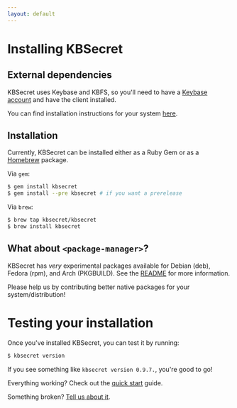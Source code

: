 ```yaml
---
layout: default
---
```


# Installing KBSecret

## External dependencies

KBSecret uses Keybase and KBFS, so you'll need to have a [Keybase account](https://keybase.io/)
and have the client installed.

You can find installation instructions for your system [here](https://keybase.io/download).

## Installation

Currently, KBSecret can be installed either as a Ruby Gem or as a [Homebrew](https://brew.sh)
package.

Via `gem`:

```bash
$ gem install kbsecret
$ gem install --pre kbsecret # if you want a prerelease
```

Via `brew`:

```bash
$ brew tap kbsecret/kbsecret
$ brew install kbsecret
```

## What about `<package-manager>`?

KBSecret has *very* experimental packages available for Debian (deb), Fedora (rpm),
and Arch (PKGBUILD). See the [README](https://github.com/kbsecret/kbsecret/blob/master/README.md)
for more information.

Please help us by contributing better native packages for your system/distribution!

# Testing your installation

Once you've installed KBSecret, you can test it by running:

```bash
$ kbsecret version
```

If you see something like `kbsecret version 0.9.7.`, you're good to go!

Everything working? Check out the [quick start](quickstart) guide.

Something broken? [Tell us about it](github.com/kbsecret/kbsecret/issues).
